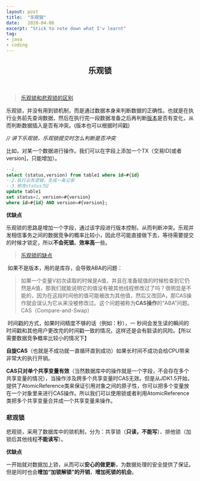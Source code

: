 ```yaml
---
layout: post
title:  "乐观锁"
date:   2020-04-06
excerpt: "Stick to note down what I'v learnt"
tag:
- java 
- coding
---
```


<center><H2><b>乐观锁</b></H2></center><br>


> [乐观锁和悲观锁的区别](https://www.cnblogs.com/qlqwjy/p/7798266.html)

乐观锁，并没有用到锁机制，而是通过数据本身来判断数据的正确性。也就是在执行业务前先查询数据，然后在执行完一段数据准备之后再判断<u>版本</u>是否有变化，从而判断数据插入是否有冲突。(版本也可以根据时间戳)

*// 讲下乐观锁，乐观锁提交时怎么判断是否冲突* 

比如，对某一个数据进行操作。我们可以在字段上添加一个TX（交易ID[或者version]，只能增加）。

```sql
--1. 
select (status,version) from table1 where id=#{id}
--2.执行业务逻辑，生成一条记录
--3.修改status为2
update table1
set status=2，version=#{version}
where id=#{id} AND version=#{version};

```

**优缺点**

​	乐观锁的思路是增加一个字段，通过该字段进行版本控制，从而判断冲突。乐观并发相信事务之间的数据竞争的概率比较小，因此尽可能直接做下去，等待需要提交的时候才锁定，所以**不会死锁**。**效率高**一些。

> [乐观锁的缺点](<https://blog.csdn.net/strawqqhat/article/details/88747984>)

​	如果不是版本，用的是库存，会导致ABA的问题：

> 如果一个变量V初次读取的时候是A值，并且在准备赋值的时候检查到它仍然是A值，那我们就能说明它的值没有被其他线程修改过了吗？很明显是不能的，因为在这段时间他的值可能被改为其他值，然后又改回A，那CAS操作就会误认为它从来没被修改过。这个问题被称为**CAS操作**的“ABA”问题。CAS（Compare-and-Swap）

​	时间戳的方式，如果时间精度不够的话（例如：秒），一 秒间会发生读的瞬间的时间戳和其他用户更改完的时间戳一致的情况，这样还是会有脏读的风险。【所以需要数据竞争概率比较小的情况下】

​	**自旋CAS**（也就是不成功就一直循环直到成功）如果长时间不成功会给CPU带来非常大的执行开销。

​	 **CAS只对单个共享变量有效**（当然数据库中的操作就是一个字段，不会存在多个共享变量的情况），当操作涉及跨多个共享变量时CAS无效。但是从JDK1.5开始，提供了AtomicReference类来保证引用对象之间的原子性，你可以把多个变量放在一个对象里来进行CAS操作。所以我们可以使用锁或者利用AtomicReference类把多个共享变量合并成一个共享变量来操作。



### 悲观锁

悲观锁，采用了数据库中的锁机制，分为：共享锁（**只读，不能写**）、排他锁（加锁后其他线程**不能读写**）。

**优缺点**

​	一开始就对数据加上锁，从而可以**安心的做更新**，为数据处理的安全提供了保证。但是同时也会**增加“加锁解锁”的开销**，**增加死锁的机会**。



